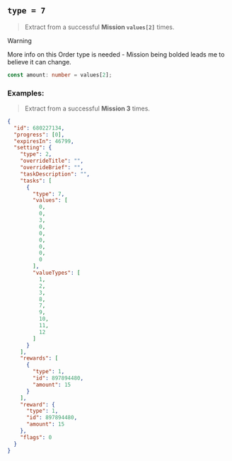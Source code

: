 ## `type = 7`

> Extract from a successful **Mission `values[2]`** times.

> [!WARNING]
> More info on this Order type is needed - Mission being bolded leads me to believe it can change.

```ts
const amount: number = values[2];
```

### Examples:

> Extract from a successful **Mission 3** times.
```json
{
  "id": 680227134,
  "progress": [0],
  "expiresIn": 46799,
  "setting": {
    "type": 2,
    "overrideTitle": "",
    "overrideBrief": "",
    "taskDescription": "",
    "tasks": [
      {
        "type": 7,
        "values": [
          0,
          0,
          3,
          0,
          0,
          0,
          0,
          0,
          0
        ],
        "valueTypes": [
          1,
          2,
          3,
          8,
          7,
          9,
          10,
          11,
          12
        ]
      }
    ],
    "rewards": [
      {
        "type": 1,
        "id": 897894480,
        "amount": 15
      }
    ],
    "reward": {
      "type": 1,
      "id": 897894480,
      "amount": 15
    },
    "flags": 0
  }
}
```